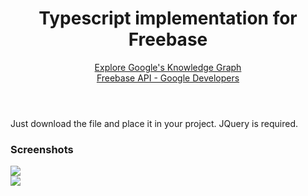 <html>
<head>
	<meta charset="utf-8" />
	<meta name="viewport" content="width=device-width" />
</head>
<body>
    <header>
        <h1>Typescript implementation for Freebase</h1>
        <div>
        	<a target="_blank" href="http://www.google.com/intl/en/insidesearch/features/search/knowledge.html">Explore Google's Knowledge Graph</a>
        </div>
        <a target="_blank" href="https://developers.google.com/freebase/index">Freebase API - Google Developers</a>
    </header>
    <p>
    	Just download the file and place it in your project. JQuery is required. 
    </p>
    <h3>Screenshots</h3>
    <div><img src="http://arthurminduca.files.wordpress.com/2013/12/freebase-code-01.png" /></div>
    <div><img src="http://arthurminduca.files.wordpress.com/2013/12/freebase-code-02.png" /></div>

</body>
</html>
